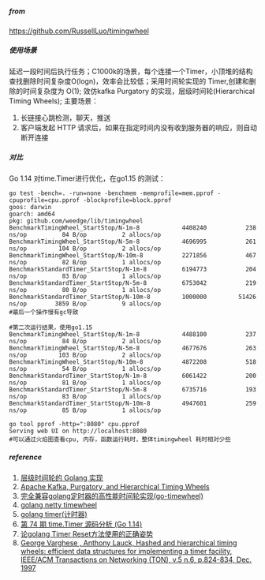 ##### from

https://github.com/RussellLuo/timingwheel

##### 使用场景

延迟一段时间后执行任务；C1000k的场景，每个连接一个Timer，小顶堆的结构查找删除时间复杂度O(logn)，效率会比较低；采用时间轮实现的 Timer,创建和删除的时间复杂度为 O(1); 效仿kafka Purgatory 的实现，层级时间轮(Hierarchical Timing Wheels); 主要场景：

1. 长链接心跳检测，聊天，推送
2. 客户端发起 HTTP 请求后，如果在指定时间内没有收到服务器的响应，则自动断开连接

##### 对比

Go 1.14 对time.Timer进行优化，在go1.15 的测试：

```shell
go test -bench=. -run=none -benchmem -memprofile=mem.pprof -cpuprofile=cpu.pprof -blockprofile=block.pprof
goos: darwin
goarch: amd64
pkg: github.com/weedge/lib/timingwheel
BenchmarkTimingWheel_StartStop/N-1m-8         	 4408240	       238 ns/op	      84 B/op	       2 allocs/op
BenchmarkTimingWheel_StartStop/N-5m-8         	 4696995	       261 ns/op	     104 B/op	       2 allocs/op
BenchmarkTimingWheel_StartStop/N-10m-8        	 2271856	       467 ns/op	      82 B/op	       1 allocs/op
BenchmarkStandardTimer_StartStop/N-1m-8       	 6194773	       204 ns/op	      83 B/op	       1 allocs/op
BenchmarkStandardTimer_StartStop/N-5m-8       	 6753042	       219 ns/op	      80 B/op	       1 allocs/op
BenchmarkStandardTimer_StartStop/N-10m-8      	 1000000	     51426 ns/op	    3859 B/op	       9 allocs/op
#最后一个操作慢有gc导致

#第二次运行结果，使用go1.15
BenchmarkTimingWheel_StartStop/N-1m-8         	 4488100	       237 ns/op	      84 B/op	       2 allocs/op
BenchmarkTimingWheel_StartStop/N-5m-8         	 4677676	       263 ns/op	     103 B/op	       2 allocs/op
BenchmarkTimingWheel_StartStop/N-10m-8        	 4872208	       518 ns/op	      54 B/op	       1 allocs/op
BenchmarkStandardTimer_StartStop/N-1m-8       	 6061422	       200 ns/op	      81 B/op	       1 allocs/op
BenchmarkStandardTimer_StartStop/N-5m-8       	 6735716	       193 ns/op	      83 B/op	       1 allocs/op
BenchmarkStandardTimer_StartStop/N-10m-8      	 4947601	       259 ns/op	      85 B/op	       1 allocs/op

go tool pprof -http=":8080" cpu.pprof
Serving web UI on http://localhost:8080
#可以通过火焰图查看cpu, 内存，函数运行耗时，整体timingwheel 耗时相对少些
```



##### reference

1. [层级时间轮的 Golang 实现](http://russellluo.com/2018/10/golang-implementation-of-hierarchical-timing-wheels.html) 
2. [Apache Kafka, Purgatory, and Hierarchical Timing Wheels](confluent.io/blog/apache-kafka-purgatory-hierarchical-timing-wheels/)
3. [完全兼容golang定时器的高性能时间轮实现(go-timewheel)](http://xiaorui.cc/archives/6160) 
4. [golang netty timewheel](https://github.com/dubbogo/gost/blob/master/time/timer.go#L158-L172)
5. [golang timer(计时器)](https://golang.design/under-the-hood/zh-cn/part2runtime/ch06sched/timer/)
6. [第 74 期 time.Timer 源码分析 (Go 1.14)](https://github.com/talkgo/night/issues/541)
7. [论golang Timer Reset方法使用的正确姿势](https://tonybai.com/2016/12/21/how-to-use-timer-reset-in-golang-correctly/)
8. [George Varghese , Anthony Lauck, Hashed and hierarchical timing wheels: efficient data structures for implementing a timer facility, IEEE/ACM Transactions on Networking (TON), v.5 n.6, p.824-834, Dec. 1997](http://www.cs.columbia.edu/~nahum/w6998/papers/ton97-timing-wheels.pdf)

